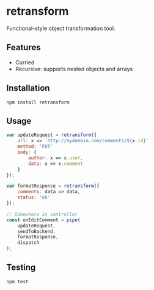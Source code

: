# retransform
Functional-style object transformation tool.

## Features
- Curried
- Recursive: supports nested objects and arrays

## Installation

```
npm install retransform
```

## Usage

```javascript
var updateRequest = retransform({
    url: x => `http://mydomain.com/comments/${x.id}`
    method: 'PUT'
    body: {
        author: x => x.user,
        data: x => x.comment
    }
});

var formatResponse = retransform({
    comments: data => data,
    status: 'ok'
});

// Somewhere in controller
const onEditComment = pipe(
    updateRequest,
    sendToBackend,
    formatResponse,
    dispatch
);
```

## Testing
```
npm test
```
